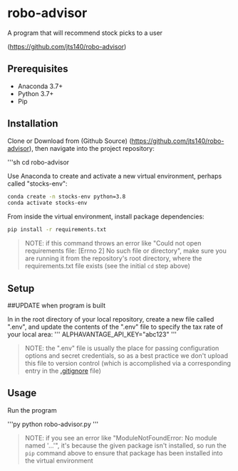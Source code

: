 # robo-advisor

A program that will recommend stock picks to a user

(https://github.com/jts140/robo-advisor)

## Prerequisites

  + Anaconda 3.7+
  + Python 3.7+
  + Pip

## Installation

Clone or Download from (Github Source) (https://github.com/jts140/robo-advisor), then navigate into the project repository:

'''sh
cd robo-advisor

Use Anaconda to create and activate a new virtual environment, perhaps called "stocks-env":

```sh
conda create -n stocks-env python=3.8
conda activate stocks-env
```

From inside the virtual environment, install package dependencies:

```sh
pip install -r requirements.txt
```

> NOTE: if this command throws an error like "Could not open requirements file: [Errno 2] No such file or directory", make sure you are running it from the repository's root directory, where the requirements.txt file exists (see the initial `cd` step above)


## Setup
##UPDATE when program is built

In in the root directory of your local repository, create a new file called ".env", and update the contents of the ".env" file to specify the tax rate of your local area:
  '''
  ALPHAVANTAGE_API_KEY="abc123"
  '''
> NOTE: the ".env" file is usually the place for passing configuration options and secret credentials, so as a best practice we don't upload this file to version control (which is accomplished via a corresponding entry in the [.gitignore](/.gitignore) file)

## Usage

Run the program 

'''py
python robo-advisor.py
'''

> NOTE: if you see an error like "ModuleNotFoundError: No module named '...'", it's because the given package isn't installed, so run the `pip` command above to ensure that package has been installed into the virtual environment
